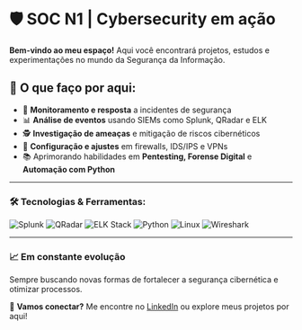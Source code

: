# 🛡️ SOC N1 | Cybersecurity em ação  

**Bem-vindo ao meu espaço!** Aqui você encontrará projetos, estudos e experimentações no mundo da Segurança da Informação.  

## 🚧 O que faço por aqui:  
- 🔎 **Monitoramento e resposta** a incidentes de segurança  
- 📊 **Análise de eventos** usando SIEMs como Splunk, QRadar e ELK  
- 🕵️ **Investigação de ameaças** e mitigação de riscos cibernéticos  
- 🔧 **Configuração e ajustes** em firewalls, IDS/IPS e VPNs  
- 📚 Aprimorando habilidades em **Pentesting, Forense Digital** e **Automação com Python**  

---

### 🛠️ Tecnologias & Ferramentas:  
![Splunk](https://img.shields.io/badge/SIEM-Splunk-009639?style=flat&logo=splunk&logoColor=white)
![QRadar](https://img.shields.io/badge/SIEM-QRadar-blue?style=flat)
![ELK Stack](https://img.shields.io/badge/Stack-ELK-005571?style=flat&logo=elastic-stack&logoColor=white)
![Python](https://img.shields.io/badge/Code-Python-3776AB?style=flat&logo=python&logoColor=white)
![Linux](https://img.shields.io/badge/OS-Linux-FCC624?style=flat&logo=linux&logoColor=black)
![Wireshark](https://img.shields.io/badge/Tools-Wireshark-1679A7?style=flat&logo=wireshark&logoColor=white)

---

### 📈 Em constante evolução  
Sempre buscando novas formas de fortalecer a segurança cibernética e otimizar processos.  

📩 **Vamos conectar?** Me encontre no [LinkedIn]([https://www.linkedin.com](https://www.linkedin.com/in/jackson-amatti-a0503130a/)) ou explore meus projetos por aqui!  
